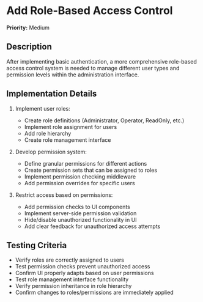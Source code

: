 # Add Role-Based Access Control

**Priority:** Medium

## Description

After implementing basic authentication, a more comprehensive role-based access control system is needed to manage different user types and permission levels within the administration interface.

## Implementation Details

1. Implement user roles:
   - Create role definitions (Administrator, Operator, ReadOnly, etc.)
   - Implement role assignment for users
   - Add role hierarchy
   - Create role management interface

2. Develop permission system:
   - Define granular permissions for different actions
   - Create permission sets that can be assigned to roles
   - Implement permission checking middleware
   - Add permission overrides for specific users

3. Restrict access based on permissions:
   - Add permission checks to UI components
   - Implement server-side permission validation
   - Hide/disable unauthorized functionality in UI
   - Add clear feedback for unauthorized access attempts

## Testing Criteria

- Verify roles are correctly assigned to users
- Test permission checks prevent unauthorized access
- Confirm UI properly adapts based on user permissions
- Test role management interface functionality
- Verify permission inheritance in role hierarchy
- Confirm changes to roles/permissions are immediately applied